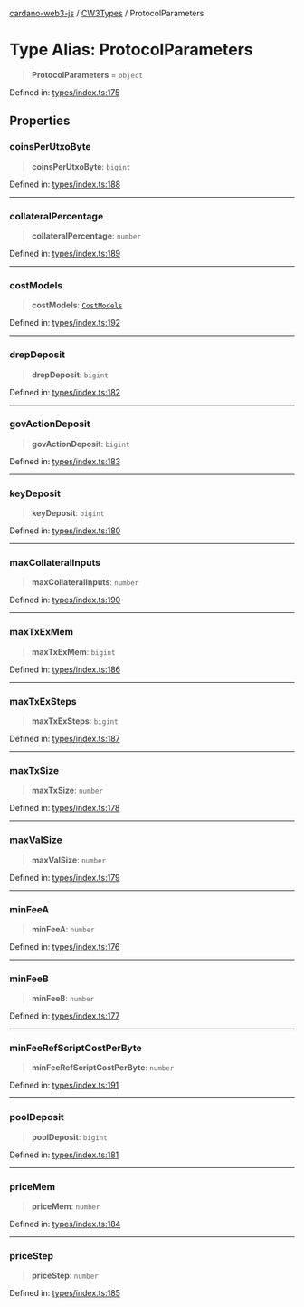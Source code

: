 [cardano-web3-js](../../../../index.md) / [CW3Types](../index.md) / ProtocolParameters

# Type Alias: ProtocolParameters

> **ProtocolParameters** = `object`

Defined in: [types/index.ts:175](https://github.com/xray-network/cardano-web3-js/blob/main/src/types/index.ts#L175)

## Properties

### coinsPerUtxoByte

> **coinsPerUtxoByte**: `bigint`

Defined in: [types/index.ts:188](https://github.com/xray-network/cardano-web3-js/blob/main/src/types/index.ts#L188)

***

### collateralPercentage

> **collateralPercentage**: `number`

Defined in: [types/index.ts:189](https://github.com/xray-network/cardano-web3-js/blob/main/src/types/index.ts#L189)

***

### costModels

> **costModels**: [`CostModels`](CostModels.md)

Defined in: [types/index.ts:192](https://github.com/xray-network/cardano-web3-js/blob/main/src/types/index.ts#L192)

***

### drepDeposit

> **drepDeposit**: `bigint`

Defined in: [types/index.ts:182](https://github.com/xray-network/cardano-web3-js/blob/main/src/types/index.ts#L182)

***

### govActionDeposit

> **govActionDeposit**: `bigint`

Defined in: [types/index.ts:183](https://github.com/xray-network/cardano-web3-js/blob/main/src/types/index.ts#L183)

***

### keyDeposit

> **keyDeposit**: `bigint`

Defined in: [types/index.ts:180](https://github.com/xray-network/cardano-web3-js/blob/main/src/types/index.ts#L180)

***

### maxCollateralInputs

> **maxCollateralInputs**: `number`

Defined in: [types/index.ts:190](https://github.com/xray-network/cardano-web3-js/blob/main/src/types/index.ts#L190)

***

### maxTxExMem

> **maxTxExMem**: `bigint`

Defined in: [types/index.ts:186](https://github.com/xray-network/cardano-web3-js/blob/main/src/types/index.ts#L186)

***

### maxTxExSteps

> **maxTxExSteps**: `bigint`

Defined in: [types/index.ts:187](https://github.com/xray-network/cardano-web3-js/blob/main/src/types/index.ts#L187)

***

### maxTxSize

> **maxTxSize**: `number`

Defined in: [types/index.ts:178](https://github.com/xray-network/cardano-web3-js/blob/main/src/types/index.ts#L178)

***

### maxValSize

> **maxValSize**: `number`

Defined in: [types/index.ts:179](https://github.com/xray-network/cardano-web3-js/blob/main/src/types/index.ts#L179)

***

### minFeeA

> **minFeeA**: `number`

Defined in: [types/index.ts:176](https://github.com/xray-network/cardano-web3-js/blob/main/src/types/index.ts#L176)

***

### minFeeB

> **minFeeB**: `number`

Defined in: [types/index.ts:177](https://github.com/xray-network/cardano-web3-js/blob/main/src/types/index.ts#L177)

***

### minFeeRefScriptCostPerByte

> **minFeeRefScriptCostPerByte**: `number`

Defined in: [types/index.ts:191](https://github.com/xray-network/cardano-web3-js/blob/main/src/types/index.ts#L191)

***

### poolDeposit

> **poolDeposit**: `bigint`

Defined in: [types/index.ts:181](https://github.com/xray-network/cardano-web3-js/blob/main/src/types/index.ts#L181)

***

### priceMem

> **priceMem**: `number`

Defined in: [types/index.ts:184](https://github.com/xray-network/cardano-web3-js/blob/main/src/types/index.ts#L184)

***

### priceStep

> **priceStep**: `number`

Defined in: [types/index.ts:185](https://github.com/xray-network/cardano-web3-js/blob/main/src/types/index.ts#L185)
